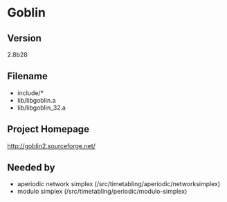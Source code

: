 # Goblin

## Version

2.8b28

## Filename

- include/*
- lib/libgoblin.a
- lib/libgoblin_32.a

## Project Homepage

http://goblin2.sourceforge.net/

## Needed by

- aperiodic network simplex (/src/timetabling/aperiodic/networksimplex)
- modulo simplex (/src/timetabling/periodic/modulo-simplex)